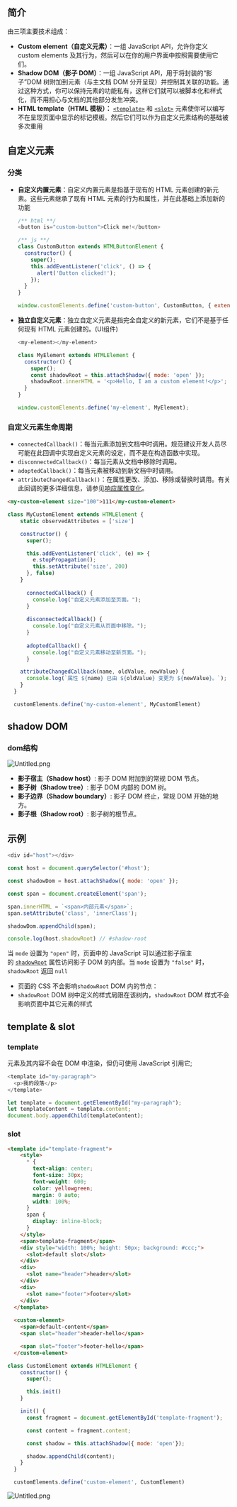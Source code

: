 
## 简介


由三项主要技术组成：

- **Custom element（自定义元素）**：一组 JavaScript API，允许你定义 custom elements 及其行为，然后可以在你的用户界面中按照需要使用它们。
- **Shadow DOM（影子 DOM）**：一组 JavaScript API，用于将封装的“影子”DOM 树附加到元素（与主文档 DOM 分开呈现）并控制其关联的功能。通过这种方式，你可以保持元素的功能私有，这样它们就可以被脚本化和样式化，而不用担心与文档的其他部分发生冲突。
- **HTML template（HTML 模板）：** [`<template>`](https://developer.mozilla.org/zh-CN/docs/Web/HTML/Element/template) 和 [`<slot>`](https://developer.mozilla.org/zh-CN/docs/Web/HTML/Element/slot) 元素使你可以编写不在呈现页面中显示的标记模板。然后它们可以作为自定义元素结构的基础被多次重用

## 自定义元素


### 分类

- **自定义内置元素**：自定义内置元素是指基于现有的 HTML 元素创建的新元素。这些元素继承了现有 HTML 元素的行为和属性，并在此基础上添加新的功能

    ```javascript
    /** html **/
    <button is="custom-button">Click me!</button>
    
    /** js **/
    class CustomButton extends HTMLButtonElement {
      constructor() {
        super();
        this.addEventListener('click', () => {
          alert('Button clicked!');
        });
      }
    }
    
    window.customElements.define('custom-button', CustomButton, { extends: 'button' });
    ```

- **独立自定义元素**：独立自定义元素是指完全自定义的新元素，它们不是基于任何现有 HTML 元素创建的。(UI组件)

    ```javascript
    <my-element></my-element>
    
    class MyElement extends HTMLElement {
      constructor() {
        super();
        const shadowRoot = this.attachShadow({ mode: 'open' });
        shadowRoot.innerHTML = '<p>Hello, I am a custom element!</p>';
      }
    }
    
    window.customElements.define('my-element', MyElement);
    ```


### 自定义元素生命周期

- `connectedCallback()`：每当元素添加到文档中时调用。规范建议开发人员尽可能在此回调中实现自定义元素的设定，而不是在构造函数中实现。
- `disconnectedCallback()`：每当元素从文档中移除时调用。
- `adoptedCallback()`：每当元素被移动到新文档中时调用。
- `attributeChangedCallback()`：在属性更改、添加、移除或替换时调用。有关此回调的更多详细信息，请参见[响应属性变化](https://developer.mozilla.org/zh-CN/docs/Web/API/Web_components/Using_custom_elements#%E5%93%8D%E5%BA%94%E5%B1%9E%E6%80%A7%E5%8F%98%E5%8C%96)。

```html
<my-custom-element size="100">111</my-custom-element>
```


```javascript
class MyCustomElement extends HTMLElement {
    static observedAttributes = ['size']

    constructor() {
      super();

      this.addEventListener('click', (e) => {
        e.stopPropagation();
        this.setAttribute('size', 200)
      }, false)
    }
    
	  connectedCallback() {
	    console.log("自定义元素添加至页面。");
	  }
	
	  disconnectedCallback() {
	    console.log("自定义元素从页面中移除。");
	  }
	
	  adoptedCallback() {
	    console.log("自定义元素移动至新页面。");
	  }

    attributeChangedCallback(name, oldValue, newValue) {
      console.log(`属性 ${name} 已由 ${oldValue} 变更为 ${newValue}。`);
    }
  }

  customElements.define('my-custom-element', MyCustomElement)
```


## shadow DOM


### dom结构


![Untitled.png](/notion/images/c7397371ef06c001235f2f9bc3af3e28.png)

- **影子宿主（Shadow host）**: 影子 DOM 附加到的常规 DOM 节点。
- **影子树（Shadow tree）**: 影子 DOM 内部的 DOM 树。
- **影子边界（Shadow boundary）**: 影子 DOM 终止，常规 DOM 开始的地方。
- **影子根（Shadow root）**: 影子树的根节点。

## 示例


```javascript
<div id="host"></div>

const host = document.querySelector('#host');

const shadowDom = host.attachShadow({ mode: 'open' });

const span = document.createElement('span');

span.innerHTML = `<span>内部元素</span>`;
span.setAttribute('class', 'innerClass');

shadowDom.appendChild(span);

console.log(host.shadowRoot) // #shadow-root
```


当 `mode` 设置为 `"open"` 时，页面中的 JavaScript 可以通过影子宿主的 [`shadowRoot`](https://developer.mozilla.org/zh-CN/docs/Web/API/Element/shadowRoot) 属性访问影子 DOM 的内部。当 `mode` 设置为 `"false"` 时，`shadowRoot` 返回 `null`

- 页面的 CSS 不会影响`shadowRoot` DOM 内的节点：
- `shadowRoot` DOM 树中定义的样式局限在该树内，`shadowRoot` DOM 样式不会影响页面中其它元素的样式

## **template & slot**


### template


元素及其内容不会在 DOM 中渲染，但仍可使用 JavaScript 引用它;


```javascript
<template id="my-paragraph">
  <p>我的段落</p>
</template>

let template = document.getElementById("my-paragraph");
let templateContent = template.content;
document.body.appendChild(templateContent);
```


### slot


```html
<template id="template-fragment">
    <style>
      * {
        text-align: center;
        font-size: 30px;
        font-weight: 600;
        color: yellowgreen;
        margin: 0 auto;
        width: 100%;
      }
      span {
        display: inline-block;
      }
    </style>
    <span>template-fragment</span>
    <div style="width: 100%; height: 50px; background: #ccc;"> 
      <slot>default slot</slot>
    </div>
    <div>
      <slot name="header">header</slot>
    </div>
    <div>
      <slot name="footer">footer</slot>
    </div>
  </template>
  
  <custom-element>
    <span>default-content</span>
    <span slot="header">header-hello</span>

    <span slot="footer">footer-hello</span>
  </custom-element>
```


```javascript
class CustomElement extends HTMLElement {
    constructor() {
      super();

      this.init()
    }

    init() {
      const fragment = document.getElementById('template-fragment');

      const content = fragment.content;

      const shadow = this.attachShadow({ mode: 'open'});

      shadow.appendChild(content);
    }
  }

  customElements.define('custom-element', CustomElement)
```


![Untitled.png](https://prod-files-secure.s3.us-west-2.amazonaws.com/798f6593-941a-407f-a3f2-944d2974b71d/f7b60eab-3274-4ff5-863f-98375970f5a8/Untitled.png?X-Amz-Algorithm=AWS4-HMAC-SHA256&X-Amz-Content-Sha256=UNSIGNED-PAYLOAD&X-Amz-Credential=ASIAZI2LB466YY7DMD5T%2F20250724%2Fus-west-2%2Fs3%2Faws4_request&X-Amz-Date=20250724T144359Z&X-Amz-Expires=3600&X-Amz-Security-Token=IQoJb3JpZ2luX2VjEAQaCXVzLXdlc3QtMiJIMEYCIQCfYXOt8bMR8bBK6epo0SSZbh0agqbZcgu4FBNaaRGVPgIhAOCcCiML6%2Fp1vC8vRqARjSO5EcRaFFtmngsaXLjDLXHQKv8DCC0QABoMNjM3NDIzMTgzODA1IgxnI0nRQx3NYuX7084q3AMqxYktyueQ5Oyrr%2BxPupQFxirkrSnhtNx8p1%2FbqKl80ZyoNjr2Fd0r1KXd6sQ8R6hr%2FAnhGeqtAuk2IP25s5lF0fS9qN1SEWonR8VC3XkQMwal%2BImDjo%2F2lmor9PbnXLdErXVdqCnwFT96%2BC6wSufsjaei57CLUJiWCYDCDR7gapXwFn4g5tffaf5ceojPdKcDdx2cC4wMn4UsulLgXmGUcSmx0yrREcO%2FKr5bIStVgUqZe6T9PuYvAHjjgXwEoM3JhFlJPFKmKHNiYHLEFuPFFHPwSHGlWN47FkkUw4sF4p2fToEa0%2FDhNOTj9cg7k%2FtmoCkLHwkRb8WyBLLurwu01vqyRjkYepHyqvn6S4kqeUrTS5NfNId4Z7dhvkwb0aFCmIVTj02z9%2BPEBD%2FKChY5bWDt%2BmlVTFtEyt1y71utLk1W3fBW0K8i7MYf2jwJ6fN5%2FTVz4j5ao8VhC1klPIqLabkA3hPpbR%2BJRdBPa4kMslVhXcBDLSKE3RUKmrZgq2p3YS5vAzaQJYp8rtH6%2BtnuDXQlybzI61EOTDrrcqnwaG3%2FgDrIiGUvYNY6f7r1J641QZppWxAM2crJ0Wbw9qOaiWHZBlQ6uxrPV%2BS3RcXMscq6jT5St8dsd1Ad9DDOv4jEBjqkASY8Rz0hx76yfiG0AHmU7aTU%2B3AKridI3dNyDPJytzAr4P6zd0Q1KLmgsoo9iyVVCM8YepDveyhlBRprfdB1JThX%2FBwmIAf5wZgie9jDdQA68yZk2fQhwlSwqiX27SX9N%2BSh0q4blpPMEFLQ1ICzy8BMJ1dgLR2oSVdBUeXvVzFv7e8xAtYMSKZkGaeS5DRI8%2FEjmGLcXCmfMZh8q138FTzgofMh&X-Amz-Signature=484b7322e73f6eb6ad5de4041dba565a30de62196f3ebbc460610ba74014fd7f&X-Amz-SignedHeaders=host&x-amz-checksum-mode=ENABLED&x-id=GetObject)

